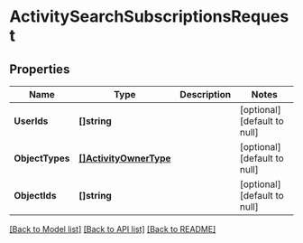 # ActivitySearchSubscriptionsRequest

## Properties
Name | Type | Description | Notes
------------ | ------------- | ------------- | -------------
**UserIds** | **[]string** |  | [optional] [default to null]
**ObjectTypes** | [**[]ActivityOwnerType**](activityOwnerType.md) |  | [optional] [default to null]
**ObjectIds** | **[]string** |  | [optional] [default to null]

[[Back to Model list]](../../README.md#documentation-for-models) [[Back to API list]](../../README.md#documentation-for-api-endpoints) [[Back to README]](../../README.md)


